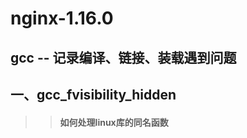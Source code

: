 
nginx-1.16.0
====
gcc -- 记录编译、链接、装载遇到问题
----

## 一、gcc_fvisibility_hidden <br>
>> #### 如何处理linux库的同名函数


